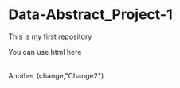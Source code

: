 <!-- # Remote : used for git hub  files
# Local : the files of pc, or laptop

#Git Hub
# Clone : is used to copy the file in github to local
#Syntax = git clone <-Line of file ->
#https is easy way to clone(Remote) a reposetary(File) to a Local machine(pc/laptop) -->

# Data-Abstract_Project-1
This is my first repository 
<p>You can use html here</p>
<br>
Another (change,"Change2")
